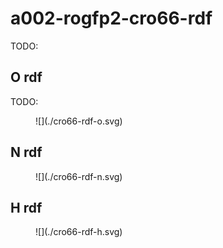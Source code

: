 # a002-rogfp2-cro66-rdf

TODO:

## O rdf

TODO:

<div id="goo-view" class="mol-container"></div>
<script>
var uri = '../../../data/003-rogfp-cu-md/structures/protein/1JC0-Cu.pdb';
jQuery.ajax( uri, {
    success: function(data) {
        // https://3dmol.org/doc/GLViewer.html
        let viewer = $3Dmol.createViewer(
            document.querySelector('#goo-view'),
            { backgroundAlpha: '0.0' }
        );
        let resi1 = 65;
        let atom1Name = "OH";
        let dist = 8;
        viewer.addModelsAsFrames(data, "pdb");
        viewer.setStyle({chain: 'A'}, {cartoon: {color: 'spectrum', opacity: 0.6}});
        viewer.setStyle(
            {chain: 'A', elem: "O", within: {distance: dist, sel: {chain: 'A', resi: resi1, atom: atom1Name}}},
            {sphere: {radius: 0.3}}
        );
        viewer.setStyle({chain: 'A', resi: resi1}, {stick: {}, cartoon: {color: "spectrum", opacity: 0.65}});
        viewer.setView([ -40.27769001496433, -40.93068228479875, -39.21748927182831, 91.73385345736014, -0.8716373326314918, -0.2627468253148699, 0.12873747533973695, -0.393241819486643 ]);
        viewer.setClickable({}, true, function(atom,viewer,event,container) {
            console.log(viewer.getView());
        });
        viewer.render();
    },
    error: function(hdr, status, err) {
        console.error( "Failed to load " + uri + ": " + err );
    },
});
</script>


<figure markdown>
![](./cro66-rdf-o.svg)
</figure>

## N rdf

<figure markdown>
![](./cro66-rdf-n.svg)
</figure>

<div id="gon-view" class="mol-container"></div>
<script>
var uri = '../../../data/003-rogfp-cu-md/structures/protein/1JC0-Cu.pdb';
jQuery.ajax( uri, {
    success: function(data) {
        // https://3dmol.org/doc/GLViewer.html
        let viewer = $3Dmol.createViewer(
            document.querySelector('#gon-view'),
            { backgroundAlpha: '0.0' }
        );
        let resi1 = 65;
        let atom1Name = "OH";
        let dist = 8;
        viewer.addModelsAsFrames(data, "pdb");
        viewer.setStyle({chain: 'A'}, {cartoon: {color: 'spectrum', opacity: 0.6}});
        viewer.setStyle(
            {chain: 'A', elem: "N", within: {distance: dist, sel: {chain: 'A', resi: resi1, atom: atom1Name}}},
            {sphere: {radius: 0.3}}
        );
        viewer.setStyle({chain: 'A', resi: resi1}, {stick: {}, cartoon: {color: "spectrum", opacity: 0.65}});
        viewer.setView([ -40.27769001496433, -40.93068228479875, -39.21748927182831, 91.73385345736014, -0.8716373326314918, -0.2627468253148699, 0.12873747533973695, -0.393241819486643 ]);
        viewer.setClickable({}, true, function(atom,viewer,event,container) {
            console.log(viewer.getView());
        });
        viewer.render();
    },
    error: function(hdr, status, err) {
        console.error( "Failed to load " + uri + ": " + err );
    },
});
</script>

## H rdf

<figure markdown>
![](./cro66-rdf-h.svg)
</figure>
